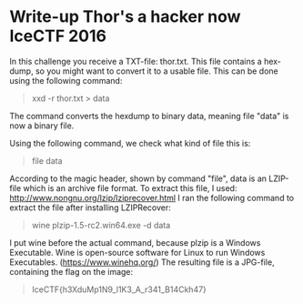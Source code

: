 # Write-up Thor's a hacker now IceCTF 2016

In this challenge you receive a TXT-file: thor.txt. This file contains a hex-dump, so you might want to convert it to a usable file.
This can be done using the following command:

> xxd -r thor.txt > data

The command converts the hexdump to binary data, meaning file "data" is now a binary file.

Using the following command, we check what kind of file this is:
> file data

According to the magic header, shown by command "file", data is an LZIP-file which is an archive file format. To extract this file, I used: http://www.nongnu.org/lzip/lziprecover.html
I ran the following command to extract the file after installing LZIPRecover:

> wine plzip-1.5-rc2.win64.exe -d data

I put wine before the actual command, because plzip is a Windows Executable. Wine is open-source software for Linux to run Windows Executables. (https://www.winehq.org/)
The resulting file is a JPG-file, containing the flag on the image:
> IceCTF{h3XduMp1N9_l1K3_A_r341_B14Ckh47}

